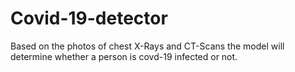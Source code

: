# Covid-19-detector
Based on the photos of chest X-Rays and CT-Scans the model will determine whether a person is covd-19 infected or not.
